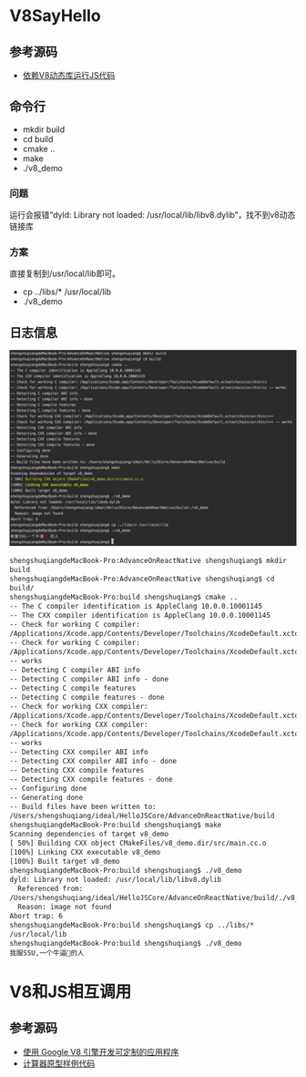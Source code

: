 # V8SayHello

## 参考源码

* [依赖V8动态库运行JS代码](https://github.com/coderzh/v8-demo)

## 命令行

* mkdir build
* cd build
* cmake ..
* make
* ./v8_demo

### 问题

运行会报错“dyld: Library not loaded: /usr/local/lib/libv8.dylib”，找不到v8动态链接库

### 方案

直接复制到/usr/local/lib即可。

* cp ../libs/* /usr/local/lib
* ./v8_demo

## 日志信息
![v8-say-hello](./v8-say-hello.png)
```
shengshuqiangdeMacBook-Pro:AdvanceOnReactNative shengshuqiang$ mkdir build
shengshuqiangdeMacBook-Pro:AdvanceOnReactNative shengshuqiang$ cd build/
shengshuqiangdeMacBook-Pro:build shengshuqiang$ cmake ..
-- The C compiler identification is AppleClang 10.0.0.10001145
-- The CXX compiler identification is AppleClang 10.0.0.10001145
-- Check for working C compiler: /Applications/Xcode.app/Contents/Developer/Toolchains/XcodeDefault.xctoolchain/usr/bin/cc
-- Check for working C compiler: /Applications/Xcode.app/Contents/Developer/Toolchains/XcodeDefault.xctoolchain/usr/bin/cc -- works
-- Detecting C compiler ABI info
-- Detecting C compiler ABI info - done
-- Detecting C compile features
-- Detecting C compile features - done
-- Check for working CXX compiler: /Applications/Xcode.app/Contents/Developer/Toolchains/XcodeDefault.xctoolchain/usr/bin/c++
-- Check for working CXX compiler: /Applications/Xcode.app/Contents/Developer/Toolchains/XcodeDefault.xctoolchain/usr/bin/c++ -- works
-- Detecting CXX compiler ABI info
-- Detecting CXX compiler ABI info - done
-- Detecting CXX compile features
-- Detecting CXX compile features - done
-- Configuring done
-- Generating done
-- Build files have been written to: /Users/shengshuqiang/ideal/HelloJSCore/AdvanceOnReactNative/build
shengshuqiangdeMacBook-Pro:build shengshuqiang$ make
Scanning dependencies of target v8_demo
[ 50%] Building CXX object CMakeFiles/v8_demo.dir/src/main.cc.o
[100%] Linking CXX executable v8_demo
[100%] Built target v8_demo
shengshuqiangdeMacBook-Pro:build shengshuqiang$ ./v8_demo 
dyld: Library not loaded: /usr/local/lib/libv8.dylib
  Referenced from: /Users/shengshuqiang/ideal/HelloJSCore/AdvanceOnReactNative/build/./v8_demo
  Reason: image not found
Abort trap: 6
shengshuqiangdeMacBook-Pro:build shengshuqiang$ cp ../libs/* /usr/local/lib
shengshuqiangdeMacBook-Pro:build shengshuqiang$ ./v8_demo 
我服SSU,一个牛逼💯的人
```

# V8和JS相互调用

## 参考源码

* [使用 Google V8 引擎开发可定制的应用程序](https://www.ibm.com/developerworks/cn/opensource/os-cn-v8engine/index.html)
* [计算器原型样例代码](https://www.ibm.com/developerworks/apps/download/index.jsp?contentid=809957&filename=v8demo.zip&method=http&locale=zh_CN)


